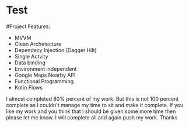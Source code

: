 # Test
#Project Features:
- MVVM
- Clean Archetecture
- Dependecy Injection (Dagger Hilt)
- Single Actvity
- Data binding
- Environment independent
- Google Maps Nearby API
- Functional Programming
- Kotin Flows


I almost completed 80% percent of my work. But this is not 100 percent complete as I couldn't manage my time to sit and make it complete. If you like my work and you think that I should be given some more time then please let me know. I will complete all and again push my work. Thanks
